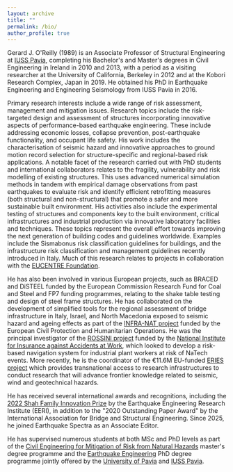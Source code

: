 ```yaml
---
layout: archive
title: ""
permalink: /bio/
author_profile: true
---
```


Gerard J. O'Reilly (1989) is an Associate Professor of Structural Engineering at [IUSS Pavia](https://www.iusspavia.it/en), completing his Bachelor's and Master's degrees in Civil Engineering in Ireland in 2010 and 2013, with a period as a visiting researcher at the University of California, Berkeley in 2012 and at the Kobori Research Complex, Japan in 2019. He obtained his PhD in Earthquake Engineering and Engineering Seismology from IUSS Pavia in 2016.

Primary research interests include a wide range of risk assessment, management and mitigation issues. Research topics include the risk-targeted design and assessment of structures incorporating innovative aspects of performance-based earthquake engineering. These include addressing economic losses, collapse prevention, post-earthquake functionality, and occupant life safety. His work includes the characterisation of seismic hazard and innovative approaches to ground motion record selection for structure-specific and regional-based risk applications. A notable facet of the research carried out with PhD students and international collaborators relates to the fragility, vulnerability and risk modelling of existing structures. This uses advanced numerical simulation methods in tandem with empirical damage observations from past earthquakes to evaluate risk and identify efficient retrofitting measures (both structural and non-structural) that promote a safer and more sustainable built environment. His activities also include the experimental testing of structures and components key to the built environment, critical infrastructures and industrial production via innovative laboratory facilities and techniques. These topics represent the overall effort towards improving the next generation of building codes and guidelines worldwide. Examples include the Sismabonus risk classification guidelines for buildings, and the infrastructure risk classification and management guidelines recently introduced in Italy. Much of this research relates to projects in collaboration with the [EUCENTRE Foundation](https://www.eucentre.it/?lang).

He has also been involved in various European projects, such as BRACED and DiSTEEL funded by the European Commission Research Fund for Coal and Steel and FP7 funding programmes, relating to the shake table testing and design of steel frame structures. He has collaborated on the development of simplified tools for the regional assessment of bridge infrastructure in Italy, Israel, and North Macedonia exposed to seismic hazard and ageing effects as part of the [INFRA-NAT project](http://www.infra-nat.eu/) funded by the European Civil Protection and Humanitarian Operations. He was the principal investigator of the [ROSSINI project](http://progetto-rossini.it/) funded by the [National Institute for Insurance against Accidents at Work](https://www.inail.it), which looked to develop a risk-based navigation system for industrial plant workers at risk of NaTech events. More recently, he is the coordinator of the €11.6M EU-funded [ERIES project](https://eries.eu/) which provides transnational access to research infrastructures to conduct research that will advance frontier knowledge related to seismic, wind and geotechnical hazards.

He has received several international awards and recognitions, including the [2022 Shah Family Innovation Prize](https://eeri.org/about-eeri/news/13895-2022-shah-family-innovation-prize-awarded-to-gerard-o-reilly) by the Earthquake Engineering Research Institute (EERI), in addition to the "2020 Outstanding Paper Award" by the International Association for Bridge and Structural Engineering. Since 2025, he joined Earthquake Spectra as an Associate Editor.

He has supervised numerous students at both MSc and PhD levels as part of the [Civil Engineering for Mitigation of Risk from Natural Hazards](http://civrisk.unipv.it/) master's degree programme and the [Earthquake Engineering](https://www.iusspavia.it/en/education/doctoral-programmes/earthquake-engineering) PhD degree programme jointly offered by the [University of Pavia](https://web.unipv.it/) and [IUSS Pavia](https://www.iusspavia.it/en).
